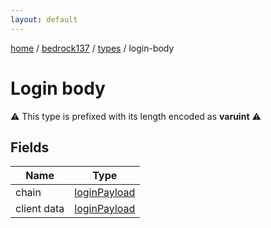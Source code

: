 ```yaml
---
layout: default
---
```


[home](/)  /  [bedrock137](/protocol/bedrock137)  /  [types](/protocol/bedrock137/types)  /  login-body

# Login body

⚠️️ This type is prefixed with its length encoded as **varuint** ⚠️️

## Fields

Name | Type
---|---
chain | [loginPayload](/protocol/bedrock137/arrays)
client data | [loginPayload](/protocol/bedrock137/arrays)

